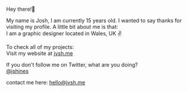 Hey there!👋

My name is Josh, I am currently 15 years old. I wanted to say thanks for visiting my profile. A little bit about me is that: \
I am a graphic designer located in Wales, UK ✌️

To check all of my projects: \
Visit my website at [jvsh.me](https://jvsh.me)

If you don't follow me on Twitter, what are you doing? \
[@jshjnes](https://twitter.com/jshjnes)

contact me here: [hello@jvsh.me](mailto://hello@jvsh.me)
